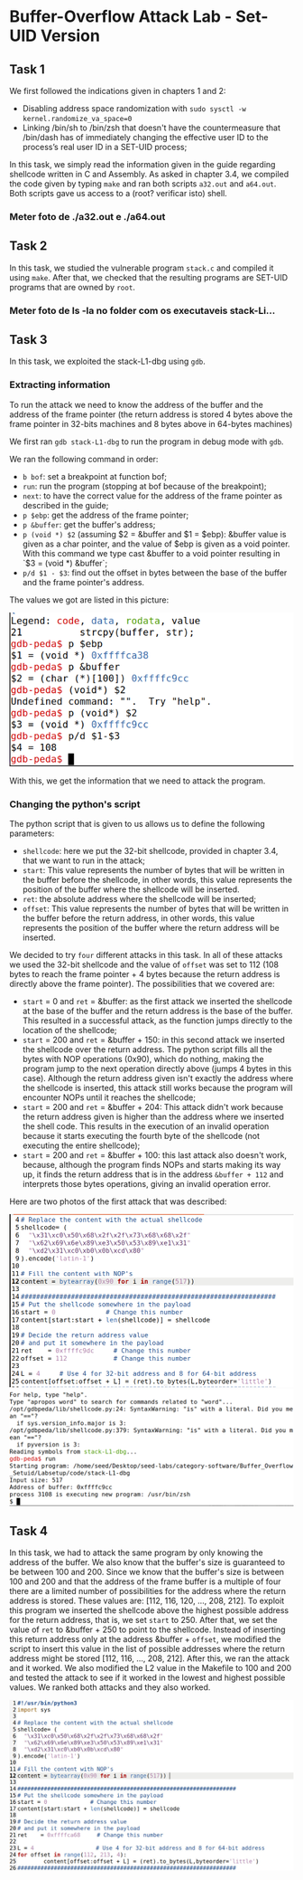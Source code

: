 # Buffer-Overflow Attack Lab - Set-UID Version

## Task 1

We first followed the indications given in chapters 1 and 2:
- Disabling address space randomization with `sudo sysctl -w kernel.randomize_va_space=0`
- Linking /bin/sh to /bin/zsh that doesn't have the countermeasure that /bin/dash has of immediately changing the effective user ID to the process’s real user ID in a SET-UID process;
 
In this task, we simply read the information given in the guide regarding shellcode written in C and Assembly. As asked in chapter 3.4, we compiled the code given by typing `make` and ran both scripts `a32.out` and `a64.out`. Both scripts gave us access to a (root? verificar isto) shell.

### Meter foto de ./a32.out e ./a64.out

## Task 2

In this task, we studied the vulnerable program `stack.c` and compiled it using `make`. After that, we checked that the resulting programs are SET-UID programs that are owned by `root`.

### Meter foto de ls -la no folder com os executaveis stack-Li...

## Task 3
In this task, we exploited the stack-L1-dbg using `gdb`.

### Extracting information
To run the attack we need to know the address of the buffer and the address of the frame pointer (the return address is stored 4 bytes above the frame pointer in 32-bits machines and 8 bytes above in 64-bytes machines) 

We first ran `gdb stack-L1-dbg` to run the program in debug mode with `gdb`.

We ran the following command in order:
- `b bof`: set a breakpoint at function bof;
- `run`: run the program (stopping at bof because of the breakpoint);
- `next`: to have the correct value for the address of the frame pointer as described in the guide;
- `p $ebp`: get the address of the frame pointer;
- `p &buffer`: get the buffer's address;
- `p (void *) $2` (assuming $2 = &buffer and $1 = $ebp): &buffer value is given as a char pointer, and the value of $ebp is given as a void pointer. With this command we type cast &buffer to a void pointer resulting in `$3 = (void *) &buffer`;
- `p/d $1 - $3`: find out the offset in bytes between the base of the buffer and the frame pointer's address.


The values we got are listed in this picture:

![gdb info](img/gdb-info.png)

With this, we get the information that we need to attack the program.

### Changing the python's script
The python script that is given to us allows us to define the following parameters:

- `shellcode`: here we put the 32-bit shellcode, provided in chapter 3.4, that we want to run in the attack;
- `start`: This value represents the number of bytes that will be written in the buffer before the shellcode, in other words, this value represents the position of the buffer where the shellcode will be inserted.
- `ret`: the absolute address where the shellcode will be inserted;
- `offset`: This value represents the number of bytes that will be written in the buffer before the return address, in other words, this value represents the position of the buffer where the return address will be inserted.


We decided to try `four` different attacks in this task. In all of these attacks we used the 32-bit shellcode and the value of `offset` was set to 112 (108 bytes to reach the frame pointer + 4 bytes because the return address is directly above the frame pointer). The possibilities that we covered are:

- `start` = 0 and `ret` = &buffer: as the first attack we inserted the shellcode at the base of the buffer and the return address is the base of the buffer. This resulted in a successful attack, as the function jumps directly to the location of the shellcode;
- `start` = 200 and `ret` = &buffer + 150: in this second attack we inserted the shellcode over the return address. The python script fills all the bytes with NOP operations (0x90), which do nothing, making the program jump to the next operation directly above (jumps 4 bytes in this case). Although the return address given isn't exactly the address where the shellcode is inserted, this attack still works because the program will encounter NOPs until it reaches the shellcode;
- `start` = 200 and `ret` = &buffer + 204: This attack didn't work because the return address given is higher than the address where we inserted the shell code. This results in the execution of an invalid operation because it starts executing the fourth byte of the shellcode (not executing the entire shellcode);
- `start` = 200 and `ret` = &buffer + 100: this last attack also doesn't work, because, although the program finds NOPs and starts making its way up, it finds the return address that is in the address `&buffer + 112` and interprets those bytes operations, giving an invalid operation error.

Here are two photos of the first attack that was described:

![python script](img/script.png)
![attack](img/attack.png)

## Task 4

In this task, we had to attack the same program by only knowing the address of the buffer. We also know that the buffer's size is guaranteed to be between 100 and 200. Since we know that the buffer's size is between 100 and 200 and that the address of the frame buffer is a multiple of four there are a limited number of possibilities for the address where the return address is stored. These values are: [112, 116, 120, ..., 208, 212]. To exploit this program we inserted the shellcode above the highest possible address for the return address, that is, we set `start` to 250. After that, we set the value of `ret` to &buffer + 250 to point to the shellcode. Instead of inserting this return address only at the address &buffer + `offset`, we modified the script to insert this value in the list of possible addresses where the return address might be stored [112, 116, ..., 208, 212]. After this, we ran the attack and it worked. We also modified the L2 value in the Makefile to 100 and 200 and tested the attack to see if it worked in the lowest and highest possible values. We ranked both attacks and they also worked.

![modified python script](/img/attack_task4.png)
